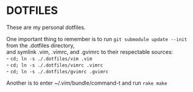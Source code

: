 DOTFILES
========

  These are my personal dotfiles.

  One important thing to remember is to run `git submodule update --init` from the .dotfiles directory,  
  and symlink .vim, .vimrc, and .gvimrc to their respectable sources:  
    - `cd; ln -s ./.dotfiles/vim .vim`  
    - `cd; ln -s ./.dotfiles/vimrc .vimrc`  
    - `cd; ln -s ./.dotfiles/gvimrc .gvimrc`  
  
  Another is to enter ~/.vim/bundle/command-t and run `rake make`
